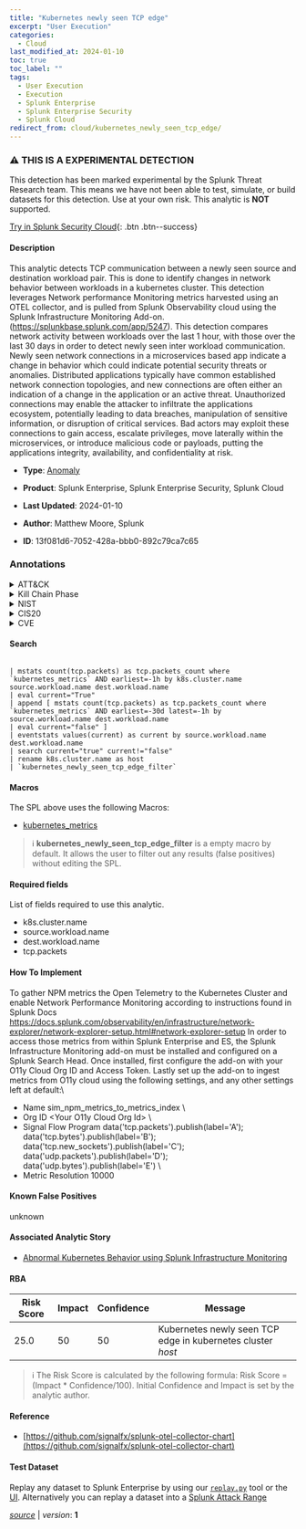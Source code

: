 ```yaml
---
title: "Kubernetes newly seen TCP edge"
excerpt: "User Execution"
categories:
  - Cloud
last_modified_at: 2024-01-10
toc: true
toc_label: ""
tags:
  - User Execution
  - Execution
  - Splunk Enterprise
  - Splunk Enterprise Security
  - Splunk Cloud
redirect_from: cloud/kubernetes_newly_seen_tcp_edge/
---
```


### :warning: THIS IS A EXPERIMENTAL DETECTION
This detection has been marked experimental by the Splunk Threat Research team. This means we have not been able to test, simulate, or build datasets for this detection. Use at your own risk. This analytic is **NOT** supported.


[Try in Splunk Security Cloud](https://www.splunk.com/en_us/cyber-security.html){: .btn .btn--success}

#### Description

This analytic detects TCP communication between a newly seen source and destination workload pair. This is done to identify changes in network behavior between workloads in a kubernetes cluster. This detection leverages Network performance Monitoring metrics harvested using an OTEL collector, and is pulled from Splunk Observability cloud using the Splunk Infrastructure Monitoring Add-on. (https://splunkbase.splunk.com/app/5247). This detection compares network activity between workloads over the last 1 hour, with those over the last 30 days in order to detect newly seen inter workload communication. Newly seen network connections in a microservices based app indicate a change in behavior which could indicate potential security threats or anomalies. Distributed applications typically have common established network connection topologies, and new connections are often either an indication of a change in the application or an active threat. Unauthorized connections may enable the attacker to infiltrate the applications ecosystem, potentially leading to data breaches, manipulation of sensitive information, or disruption of critical services. Bad actors may exploit these connections to gain access, escalate privileges, move laterally within the microservices, or introduce malicious code or payloads, putting the applications integrity, availability, and confidentiality at risk.

- **Type**: [Anomaly](https://github.com/splunk/security_content/wiki/Detection-Analytic-Types)
- **Product**: Splunk Enterprise, Splunk Enterprise Security, Splunk Cloud

- **Last Updated**: 2024-01-10
- **Author**: Matthew Moore, Splunk
- **ID**: 13f081d6-7052-428a-bbb0-892c79ca7c65

### Annotations
<details>
  <summary>ATT&CK</summary>

<div markdown="1">

#### [ATT&CK](https://attack.mitre.org/)

| ID          | Technique   | Tactic         |
| ----------- | ----------- |--------------- |
| [T1204](https://attack.mitre.org/techniques/T1204/) | User Execution | Execution |

</div>
</details>


<details>
  <summary>Kill Chain Phase</summary>

<div markdown="1">

* Installation


</div>
</details>


<details>
  <summary>NIST</summary>

<div markdown="1">

* DE.AE



</div>
</details>

<details>
  <summary>CIS20</summary>

<div markdown="1">

* CIS 13



</div>
</details>

<details>
  <summary>CVE</summary>

<div markdown="1">


</div>
</details>


#### Search

```

| mstats count(tcp.packets) as tcp.packets_count where `kubernetes_metrics` AND earliest=-1h by k8s.cluster.name source.workload.name dest.workload.name 
| eval current="True" 
| append [ mstats count(tcp.packets) as tcp.packets_count where `kubernetes_metrics` AND earliest=-30d latest=-1h by source.workload.name dest.workload.name 
| eval current="false" ] 
| eventstats values(current) as current by source.workload.name dest.workload.name 
| search current="true" current!="false" 
| rename k8s.cluster.name as host 
| `kubernetes_newly_seen_tcp_edge_filter` 
```

#### Macros
The SPL above uses the following Macros:
* [kubernetes_metrics](https://github.com/splunk/security_content/blob/develop/macros/kubernetes_metrics.yml)

> :information_source:
> **kubernetes_newly_seen_tcp_edge_filter** is a empty macro by default. It allows the user to filter out any results (false positives) without editing the SPL.



#### Required fields
List of fields required to use this analytic.
* k8s.cluster.name
* source.workload.name
* dest.workload.name
* tcp.packets



#### How To Implement
To gather NPM metrics the Open Telemetry to the Kubernetes Cluster and enable Network Performance Monitoring according to instructions found in Splunk Docs https://docs.splunk.com/observability/en/infrastructure/network-explorer/network-explorer-setup.html#network-explorer-setup In order to access those metrics from within Splunk Enterprise and ES, the Splunk Infrastructure Monitoring add-on must be installed and configured on a Splunk Search Head.  Once installed, first configure the add-on with your O11y Cloud Org ID and Access Token. Lastly set up the add-on to ingest metrics from O11y cloud using the following settings, and any other settings left at default:\
* Name sim_npm_metrics_to_metrics_index \
* Org ID &lt;Your O11y Cloud Org Id&gt; \
* Signal Flow Program data(&#39;tcp.packets&#39;).publish(label=&#39;A&#39;); data(&#39;tcp.bytes&#39;).publish(label=&#39;B&#39;); data(&#39;tcp.new_sockets&#39;).publish(label=&#39;C&#39;); data(&#39;udp.packets&#39;).publish(label=&#39;D&#39;); data(&#39;udp.bytes&#39;).publish(label=&#39;E&#39;) \
* Metric Resolution 10000
#### Known False Positives
unknown

#### Associated Analytic Story
* [Abnormal Kubernetes Behavior using Splunk Infrastructure Monitoring](/stories/abnormal_kubernetes_behavior_using_splunk_infrastructure_monitoring)




#### RBA

| Risk Score  | Impact      | Confidence   | Message      |
| ----------- | ----------- |--------------|--------------|
| 25.0 | 50 | 50 | Kubernetes newly seen TCP edge in kubernetes cluster $host$ |


> :information_source:
> The Risk Score is calculated by the following formula: Risk Score = (Impact * Confidence/100). Initial Confidence and Impact is set by the analytic author.


#### Reference

* [https://github.com/signalfx/splunk-otel-collector-chart](https://github.com/signalfx/splunk-otel-collector-chart)



#### Test Dataset
Replay any dataset to Splunk Enterprise by using our [`replay.py`](https://github.com/splunk/attack_data#using-replaypy) tool or the [UI](https://github.com/splunk/attack_data#using-ui).
Alternatively you can replay a dataset into a [Splunk Attack Range](https://github.com/splunk/attack_range#replay-dumps-into-attack-range-splunk-server)




[*source*](https://github.com/splunk/security_content/tree/develop/detections/experimental/cloud/kubernetes_newly_seen_tcp_edge.yml) \| *version*: **1**